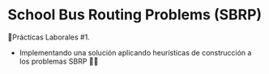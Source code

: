 # School Bus Routing Problems (SBRP)
🔹Prácticas Laborales #1. 
- Implementando una solución aplicando heurísticas de construcción a los problemas SBRP 🚏🚌
